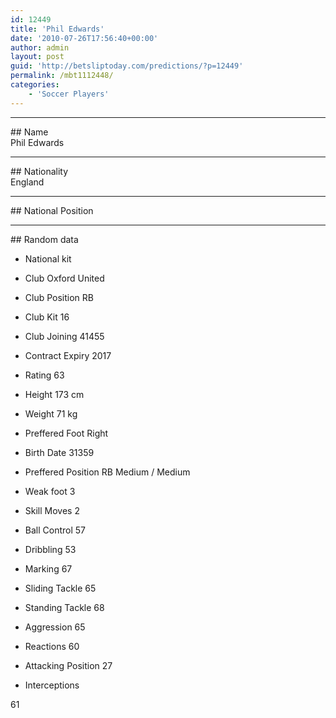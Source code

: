 ```yaml
---
id: 12449
title: 'Phil Edwards'
date: '2010-07-26T17:56:40+00:00'
author: admin
layout: post
guid: 'http://betsliptoday.com/predictions/?p=12449'
permalink: /mbt1112448/
categories:
    - 'Soccer Players'
---
```


- - - - - -

\## Name  
 Phil Edwards

- - - - - -

\## Nationality  
 England

- - - - - -

\## National Position

- - - - - -

\## Random data

- National kit
- Club
 Oxford United

- Club Position
 RB

- Club Kit
 16

- Club Joining
 41455

- Contract Expiry
 2017

- Rating
 63

- Height
 173 cm

- Weight
 71 kg

- Preffered Foot
 Right

- Birth Date
 31359

- Preffered Position
 RB Medium / Medium

- Weak foot
 3

- Skill Moves
 2

- Ball Control
 57

- Dribbling
 53

- Marking
 67

- Sliding Tackle
 65

- Standing Tackle
 68

- Aggression
 65

- Reactions
 60

- Attacking Position
 27

- Interceptions

 61